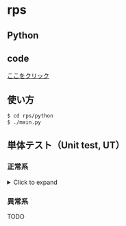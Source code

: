 # rps

Python
---

## code

[ここをクリック](./main.py)

## 使い方

```bash
$ cd rps/python
$ ./main.py
```

## 単体テスト（Unit test, UT）

### 正常系

<details><summary>Click to expand</summary><br>

|#|Player Hand|NPC\*1 Hand|Expected Result|Result|
|---|:---:|:---:|:---:|:---:|
|1|0: グー|0: グー|あいこ|<font color="Green">OK</font>|
|2|0: グー|1: パー|負け|<font color="Green">OK</font>|
|3|0: グー|2: チョキ|勝ち|<font color="Green">OK</font>|
|4|1: パー|0: グー|勝ち|<font color="Green">OK</font>|
|5|1: パー|1: パー|あいこ|<font color="Green">OK</font>|
|6|1: パー|2: チョキ|負け|<font color="Green">OK</font>|
|7|2: チョキ|0: グー|負け|<font color="Green">OK</font>|
|8|2: チョキ|1: パー|勝ち|<font color="Green">OK</font>|
|9|2: チョキ|2: チョキ|あいこ|<font color="Green">OK</font>|

\*1 ノンプレイヤーキャラクター（non player character, NPC）

</details>

### 異常系

TODO
